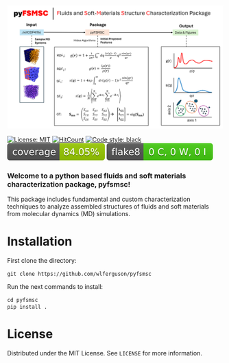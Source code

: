 
![Alt text](https://github.com/wlferguson/pyfsmsc/blob/master/logo.png?raw=true "Title")


[![License: MIT](https://img.shields.io/badge/License-MIT-yellow.svg)](https://opensource.org/licenses/MIT)   [![HitCount](https://hits.dwyl.com/wlferguson/pyfsmsc.svg?style=flat-square&show=unique)](http://hits.dwyl.com/wlferguson/pyfsmsc) [![Code style: black](https://img.shields.io/badge/code%20style-black-000000.svg)](https://github.com/psf/black) [![Coverage Status](./reports/coverage/coverage-badge.svg?dummy=8484744)](./reports/coverage/index.html) [![Flake8 Status](./reports/flake8/flake8-badge.svg?dummy=8484744)](./reports/flake8/index.html)





### Welcome to a python based fluids and soft materials characterization package, pyfsmsc!

This package includes fundamental and custom characterization techniques to analyze assembled structures of fluids and soft materials from molecular dynamics (MD) simulations. 

# Installation 

First clone the directory:
```
git clone https://github.com/wlferguson/pyfsmsc
```
Run the next commands to install:
```
cd pyfsmsc
pip install .
```

# License
Distributed under the MIT License. See ```LICENSE``` for more information.
